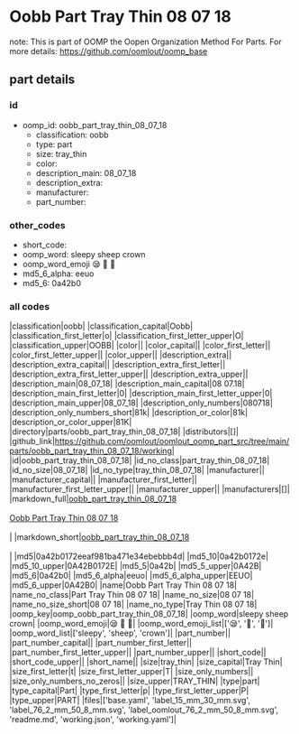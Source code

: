 # Oobb Part Tray Thin 08 07 18  

note: This is part of OOMP the Oopen Organization Method For Parts. For more details: https://github.com/oomlout/oomp_base

##  part details





### id
* oomp_id: oobb_part_tray_thin_08_07_18
  * classification: oobb
  * type: part
  * size: tray_thin
  * color: 
  * description_main: 08_07_18
  * description_extra: 
  * manufacturer: 
  * part_number: 

### other_codes
* short_code: 
* oomp_word: sleepy sheep crown
* oomp_word_emoji :sleepy: :sheep: :crown:
* md5_6_alpha: eeuo
* md5_6: 0a42b0

### all codes 
|classification|oobb|
|classification_capital|Oobb|
|classification_first_letter|o|
|classification_first_letter_upper|O|
|classification_upper|OOBB|
|color||
|color_capital||
|color_first_letter||
|color_first_letter_upper||
|color_upper||
|description_extra||
|description_extra_capital||
|description_extra_first_letter||
|description_extra_first_letter_upper||
|description_extra_upper||
|description_main|08_07_18|
|description_main_capital|08 07.18|
|description_main_first_letter|0|
|description_main_first_letter_upper|0|
|description_main_upper|08_07_18|
|description_only_numbers|080718|
|description_only_numbers_short|81k|
|description_or_color|81k|
|description_or_color_upper|81K|
|directory|parts/oobb_part_tray_thin_08_07_18|
|distributors|[]|
|github_link|https://github.com/oomlout/oomlout_oomp_part_src/tree/main/parts/oobb_part_tray_thin_08_07_18/working|
|id|oobb_part_tray_thin_08_07_18|
|id_no_class|part_tray_thin_08_07_18|
|id_no_size|08_07_18|
|id_no_type|tray_thin_08_07_18|
|manufacturer||
|manufacturer_capital||
|manufacturer_first_letter||
|manufacturer_first_letter_upper||
|manufacturer_upper||
|manufacturers|[]|
|markdown_full|[oobb_part_tray_thin_08_07_18](https://github.com/oomlout/oomlout_oomp_part_src/tree/main/parts/oobb_part_tray_thin_08_07_18/working)<br>[](https://github.com/oomlout/oomlout_oomp_part_src/tree/main/parts/oobb_part_tray_thin_08_07_18/working)<br>[Oobb Part Tray Thin 08 07 18](https://github.com/oomlout/oomlout_oomp_part_src/tree/main/parts/oobb_part_tray_thin_08_07_18/working)<br><br>|
|markdown_short|[oobb_part_tray_thin_08_07_18](https://github.com/oomlout/oomlout_oomp_part_src/tree/main/parts/oobb_part_tray_thin_08_07_18/working)<br><br>|
|md5|0a42b0172eeaf981ba471e34ebebbb4d|
|md5_10|0a42b0172e|
|md5_10_upper|0A42B0172E|
|md5_5|0a42b|
|md5_5_upper|0A42B|
|md5_6|0a42b0|
|md5_6_alpha|eeuo|
|md5_6_alpha_upper|EEUO|
|md5_6_upper|0A42B0|
|name|Oobb Part Tray Thin 08 07 18|
|name_no_class|Part Tray Thin 08 07 18|
|name_no_size|08 07 18|
|name_no_size_short|08 07 18|
|name_no_type|Tray Thin 08 07 18|
|oomp_key|oomp_oobb_part_tray_thin_08_07_18|
|oomp_word|sleepy sheep crown|
|oomp_word_emoji|:sleepy: :sheep: :crown:|
|oomp_word_emoji_list|[':sleepy:', ':sheep:', ':crown:']|
|oomp_word_list|['sleepy', 'sheep', 'crown']|
|part_number||
|part_number_capital||
|part_number_first_letter||
|part_number_first_letter_upper||
|part_number_upper||
|short_code||
|short_code_upper||
|short_name||
|size|tray_thin|
|size_capital|Tray Thin|
|size_first_letter|t|
|size_first_letter_upper|T|
|size_only_numbers||
|size_only_numbers_no_zeros||
|size_upper|TRAY_THIN|
|type|part|
|type_capital|Part|
|type_first_letter|p|
|type_first_letter_upper|P|
|type_upper|PART|
|files|['base.yaml', 'label_15_mm_30_mm.svg', 'label_76_2_mm_50_8_mm.svg', 'label_oomlout_76_2_mm_50_8_mm.svg', 'readme.md', 'working.json', 'working.yaml']|
